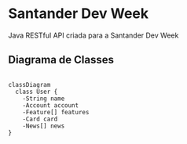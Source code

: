# Santander Dev Week
Java RESTful API criada para a Santander Dev Week

## Diagrama de Classes

```mermaid

classDiagram
  class User {
    -String name
    -Account account
    -Feature[] features
    -Card card
    -News[] news
}

